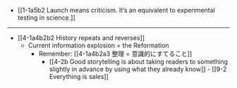 - [[1-1a5b2 Launch means criticism. It’s an equivalent to experimental testing in science.]]
---
- [[4-1a4b2b2 History repeats and reverses]]
  - Current information explosion = the Reformation
    - Remember: [[4-1a4b2a3 整理 = 意識的にすてること]]
      - [[4-2b Good storytelling is about taking readers to something slightly in advance by using what they already know]]
					- [[9-2 Everything is sales]]

